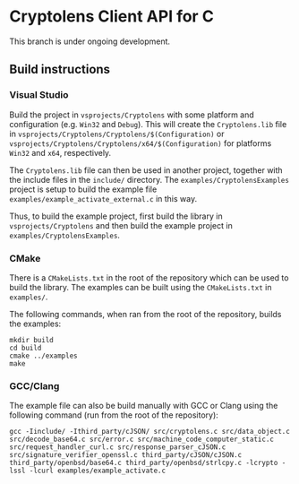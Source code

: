 # Cryptolens Client API for C

This branch is under ongoing development.

## Build instructions

### Visual Studio

Build the project in `vsprojects/Cryptolens` with some platform and configuration (e.g. `Win32` and `Debug`).
This will create the `Cryptolens.lib` file in `vsprojects/Cryptolens/Cryptolens/$(Configuration)` or 
`vsprojects/Cryptolens/Cryptolens/x64/$(Configuration)` for platforms `Win32` and `x64`, respectively.

The `Cryptolens.lib` file can then be used in another project, together with the include files in the
`include/` directory. The `examples/CryptolensExamples` project is setup to build the example file
`examples/example_activate_external.c` in this way.

Thus, to build the example project, first build the library in `vsprojects/Cryptolens` and then build the example
project in `examples/CryptolensExamples`.

### CMake

There is a `CMakeLists.txt` in the root of the repository which can be used to build the library. The examples can
be built using the `CMakeLists.txt` in `examples/`.

The following commands, when ran from the root of the repository, builds the examples:
```
mkdir build
cd build
cmake ../examples
make
```

### GCC/Clang

The example file can also be build manually with GCC or Clang using the following command (run from the root of the repository):
```
gcc -Iinclude/ -Ithird_party/cJSON/ src/cryptolens.c src/data_object.c src/decode_base64.c src/error.c src/machine_code_computer_static.c src/request_handler_curl.c src/response_parser_cJSON.c src/signature_verifier_openssl.c third_party/cJSON/cJSON.c third_party/openbsd/base64.c third_party/openbsd/strlcpy.c -lcrypto -lssl -lcurl examples/example_activate.c
```
